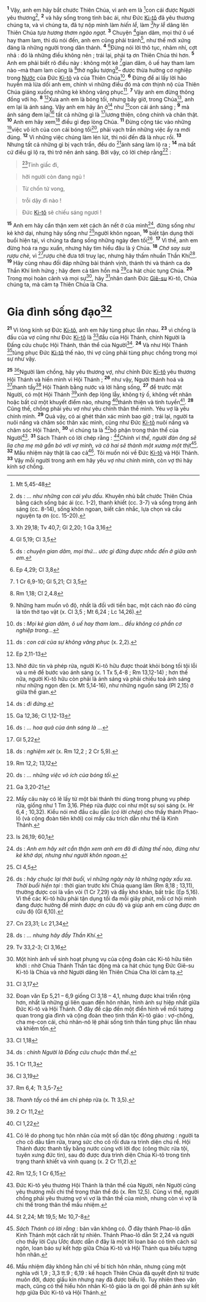 <sup><b>1</b></sup> Vậy, anh em hãy bắt chước Thiên Chúa, vì anh em là [^1@-c365512f-58e1-460b-8b7c-a0fb6824065d]con cái được Người yêu thương[^1-c365512f-58e1-460b-8b7c-a0fb6824065d], <sup><b>2</b></sup> và hãy sống trong tình bác ái, như Đức [Ki-tô]() đã yêu thương chúng ta, và vì chúng ta, đã tự nộp mình làm *hiến lễ,* làm *[^2@-c365512f-58e1-460b-8b7c-a0fb6824065d]hy lễ* dâng lên Thiên Chúa *tựa hương thơm ngào ngạt.* <sup><b>3</b></sup> Chuyện [^3@-c365512f-58e1-460b-8b7c-a0fb6824065d]gian dâm, mọi thứ ô uế hay tham lam, thì dù nói đến, anh em cũng phải tránh[^2-c365512f-58e1-460b-8b7c-a0fb6824065d], như thế mới xứng đáng là những người trong dân thánh. <sup><b>4</b></sup> [^4@-c365512f-58e1-460b-8b7c-a0fb6824065d]Đừng nói lời thô tục, nhảm nhí, cợt nhả : đó là những điều không nên ; trái lại, phải tạ ơn Thiên Chúa thì hơn. <sup><b>5</b></sup> Anh em phải biết rõ điều này : không một kẻ [^5@-c365512f-58e1-460b-8b7c-a0fb6824065d]gian dâm, ô uế hay tham lam nào –mà tham lam cũng là [^6@-c365512f-58e1-460b-8b7c-a0fb6824065d]thờ ngẫu tượng[^3-c365512f-58e1-460b-8b7c-a0fb6824065d]– được thừa hưởng cơ nghiệp trong [Nước]() của Đức [Ki-tô]() và của Thiên Chúa[^4-c365512f-58e1-460b-8b7c-a0fb6824065d]. <sup><b>6</b></sup> Đừng để ai lấy lời hão huyền mà lừa dối anh em, chính vì những điều đó mà cơn thịnh nộ của Thiên Chúa giáng xuống những kẻ không vâng phục[^5-c365512f-58e1-460b-8b7c-a0fb6824065d]. <sup><b>7</b></sup> Vậy anh em đừng thông đồng với họ. <sup><b>8</b></sup> [^7@-c365512f-58e1-460b-8b7c-a0fb6824065d]Xưa anh em là bóng tối, nhưng bây giờ, trong Chúa[^6-c365512f-58e1-460b-8b7c-a0fb6824065d], anh em lại là ánh sáng. Vậy anh em hãy ăn ở[^7-c365512f-58e1-460b-8b7c-a0fb6824065d] như [^8@-c365512f-58e1-460b-8b7c-a0fb6824065d]con cái ánh sáng ; <sup><b>9</b></sup> mà ánh sáng đem lại[^8-c365512f-58e1-460b-8b7c-a0fb6824065d] tất cả những gì là [^9@-c365512f-58e1-460b-8b7c-a0fb6824065d]lương thiện, công chính và chân thật. <sup><b>10</b></sup> Anh em hãy xem[^9-c365512f-58e1-460b-8b7c-a0fb6824065d] điều gì đẹp lòng Chúa. <sup><b>11</b></sup> Đừng cộng tác vào những [^10@-c365512f-58e1-460b-8b7c-a0fb6824065d]việc vô ích của con cái bóng tối[^10-c365512f-58e1-460b-8b7c-a0fb6824065d], phải vạch trần những việc ấy ra mới đúng. <sup><b>12</b></sup> Vì những việc chúng làm lén lút, thì nói đến đã là nhục rồi. <sup><b>13</b></sup> Nhưng tất cả những gì bị vạch trần, đều do [^11@-c365512f-58e1-460b-8b7c-a0fb6824065d]ánh sáng làm lộ ra ; <sup><b>14</b></sup> mà bất cứ điều gì lộ ra, thì trở nên ánh sáng. Bởi vậy, có lời chép rằng[^11-c365512f-58e1-460b-8b7c-a0fb6824065d] :


> [^12@-c365512f-58e1-460b-8b7c-a0fb6824065d]Tỉnh giấc đi,
>


> hỡi người còn đang ngủ !
>


> Từ chốn tử vong,
>


> trỗi dậy đi nào !
>


> Đức [Ki-tô]() sẽ chiếu sáng ngươi !
>

<sup><b>15</b></sup> Anh em hãy cẩn thận xem xét cách ăn nết ở của mình[^12-c365512f-58e1-460b-8b7c-a0fb6824065d], đừng sống như kẻ khờ dại, nhưng hãy sống như [^13@-c365512f-58e1-460b-8b7c-a0fb6824065d]người khôn ngoan, <sup><b>16</b></sup> biết tận dụng thời buổi hiện tại, vì chúng ta đang sống những ngày đen tối[^13-c365512f-58e1-460b-8b7c-a0fb6824065d]. <sup><b>17</b></sup> Vì thế, anh em đừng hoá ra ngu xuẩn, nhưng hãy tìm hiểu đâu là ý Chúa. <sup><b>18</b></sup> *Chớ say sưa rượu chè,* vì [^14@-c365512f-58e1-460b-8b7c-a0fb6824065d]rượu chè đưa tới truỵ lạc, nhưng hãy thấm nhuần Thần Khí[^14-c365512f-58e1-460b-8b7c-a0fb6824065d]. <sup><b>19</b></sup> Hãy cùng nhau đối đáp những bài thánh vịnh, thánh thi và thánh ca do Thần Khí linh hứng ; hãy đem cả tâm hồn mà [^15@-c365512f-58e1-460b-8b7c-a0fb6824065d]ca hát chúc tụng Chúa. <sup><b>20</b></sup> Trong mọi hoàn cảnh và mọi sự[^15-c365512f-58e1-460b-8b7c-a0fb6824065d], hãy [^16@-c365512f-58e1-460b-8b7c-a0fb6824065d]nhân danh Đức [Giê-su]() Ki-tô, Chúa chúng ta, mà cảm tạ Thiên Chúa là Cha.


# Gia đình sống đạo[^16-c365512f-58e1-460b-8b7c-a0fb6824065d]
<sup><b>21</b></sup> Vì lòng kính sợ Đức [Ki-tô](), anh em hãy tùng phục lẫn nhau. <sup><b>23</b></sup> vì chồng là đầu của vợ cũng như Đức [Ki-tô]() là [^18@-c365512f-58e1-460b-8b7c-a0fb6824065d]đầu của Hội Thánh, chính Người là Đấng cứu chuộc Hội Thánh, thân thể của Người[^18-c365512f-58e1-460b-8b7c-a0fb6824065d]. <sup><b>24</b></sup> Và như Hội Thánh [^19@-c365512f-58e1-460b-8b7c-a0fb6824065d]tùng phục Đức [Ki-tô]() thế nào, thì vợ cũng phải tùng phục chồng trong mọi sự như vậy.

<sup><b>25</b></sup> [^20@-c365512f-58e1-460b-8b7c-a0fb6824065d]Người làm chồng, hãy yêu thương vợ, như chính Đức [Ki-tô]() yêu thương Hội Thánh và hiến mình vì Hội Thánh ; <sup><b>26</b></sup> như vậy, Người thánh hoá và [^21@-c365512f-58e1-460b-8b7c-a0fb6824065d]thanh tẩy[^19-c365512f-58e1-460b-8b7c-a0fb6824065d] Hội Thánh bằng nước và lời hằng sống, <sup><b>27</b></sup> để trước mặt Người, có một Hội Thánh [^22@-c365512f-58e1-460b-8b7c-a0fb6824065d]xinh đẹp lộng lẫy, không tỳ ố, không vết nhăn hoặc bất cứ một khuyết điểm nào, nhưng [^23@-c365512f-58e1-460b-8b7c-a0fb6824065d]thánh thiện và tinh tuyền[^20-c365512f-58e1-460b-8b7c-a0fb6824065d]. <sup><b>28</b></sup> Cũng thế, chồng phải yêu vợ như yêu chính thân thể mình. Yêu vợ là yêu chính mình. <sup><b>29</b></sup> Quả vậy, có ai ghét thân xác mình bao giờ ; trái lại, người ta nuôi nấng và chăm sóc thân xác mình, cũng như Đức [Ki-tô]() nuôi nấng và chăm sóc Hội Thánh, <sup><b>30</b></sup> vì chúng ta là [^24@-c365512f-58e1-460b-8b7c-a0fb6824065d]bộ phận trong thân thể của Người[^21-c365512f-58e1-460b-8b7c-a0fb6824065d]. <sup><b>31</b></sup> Sách Thánh có lời chép rằng : *[^25@-c365512f-58e1-460b-8b7c-a0fb6824065d]Chính vì thế, người đàn ông sẽ lìa cha mẹ mà gắn bó với vợ mình, và cả hai sẽ thành một xương một thịt*[^22-c365512f-58e1-460b-8b7c-a0fb6824065d]. <sup><b>32</b></sup> Mầu nhiệm này thật là cao cả[^23-c365512f-58e1-460b-8b7c-a0fb6824065d]. Tôi muốn nói về Đức [Ki-tô]() và Hội Thánh. <sup><b>33</b></sup> Vậy mỗi người trong anh em hãy yêu vợ như chính mình, còn vợ thì hãy kính sợ chồng.

[^1-c365512f-58e1-460b-8b7c-a0fb6824065d]: ds : *... như những con cái yêu dấu*. Khuyên nhủ bắt chước Thiên Chúa bằng cách sống bác ái (cc. 1-2), thanh khiết (cc. 3-7) và sống trong ánh sáng (cc. 8-14), sống khôn ngoan, biết cân nhắc, lựa chọn và cầu nguyện tạ ơn (cc. 15-20).
[^2-c365512f-58e1-460b-8b7c-a0fb6824065d]: ds : *chuyện gian dâm, mọi thứ... ước gì đừng được nhắc đến ở giữa anh em*.
[^3-c365512f-58e1-460b-8b7c-a0fb6824065d]: Những ham muốn vô độ, nhất là đối với tiền bạc, một cách nào đó cũng là tôn thờ tạo vật (x. Cl 3,5 ; Mt 6,24 ; Lc 14,26).
[^4-c365512f-58e1-460b-8b7c-a0fb6824065d]: ds : *Mọi kẻ gian dâm, ô uế hay tham lam... đều không có phần cơ nghiệp trong...*
[^5-c365512f-58e1-460b-8b7c-a0fb6824065d]: ds : *con cái của sự không vâng phục* (x. 2,2).
[^6-c365512f-58e1-460b-8b7c-a0fb6824065d]: Nhờ đức tin và phép rửa, người Ki-tô hữu được thoát khỏi bóng tối tội lỗi và u mê để bước vào ánh sáng (x. 1 Tx 5,4-8 ; Rm 13,12-14) ; hơn thế nữa, người Ki-tô hữu còn phải là ánh sáng và phải chiếu toả ánh sáng như những ngọn đèn (x. Mt 5,14-16), như những nguồn sáng (Pl 2,15) ở giữa thế gian.
[^7-c365512f-58e1-460b-8b7c-a0fb6824065d]: ds : *đi đứng*.
[^8-c365512f-58e1-460b-8b7c-a0fb6824065d]: ds : *... hoa quả của ánh sáng là ...*
[^9-c365512f-58e1-460b-8b7c-a0fb6824065d]: ds : *nghiệm xét* (x. Rm 12,2 ; 2 Cr 5,9).
[^10-c365512f-58e1-460b-8b7c-a0fb6824065d]: ds : *... những việc vô ích của bóng tối*.
[^11-c365512f-58e1-460b-8b7c-a0fb6824065d]: Mấy câu này có lẽ lấy từ một bài thánh thi dùng trong phụng vụ phép rửa, giống như 1 Tm 3,16. Phép rửa được coi như một sự soi sáng (x. Hr 6,4 ; 10,32). Kiểu nói mở đầu câu dẫn (*có lời chép*) cho thấy thánh Phao-lô (và cộng đoàn tiên khởi) coi mấy câu trích dẫn như thể là Kinh Thánh.
[^12-c365512f-58e1-460b-8b7c-a0fb6824065d]: ds : *Anh em hãy xét cẩn thận xem anh em đã đi đứng thế nào, đừng như kẻ khờ dại, nhưng như người khôn ngoan.*
[^13-c365512f-58e1-460b-8b7c-a0fb6824065d]: ds : *hãy chuộc lại thời buổi, vì những ngày này là những ngày xấu xa*. *Thời buổi hiện tại* : thời gian trước khi Chúa quang lâm (Rm 8,18 ; 13,11), thường được coi là vắn vỏi (1 Cr 7,29) và đầy khó khăn, bất trắc (Ep 5,16). Vì thế các Ki-tô hữu phải tận dụng tối đa mỗi giây phút, mỗi cơ hội mình đang được hưởng để mình được ơn cứu độ và giúp anh em cũng được ơn cứu độ (Gl 6,10).
[^14-c365512f-58e1-460b-8b7c-a0fb6824065d]: ds : *... nhưng hãy đầy Thần Khí*.
[^15-c365512f-58e1-460b-8b7c-a0fb6824065d]: Một hình ảnh về sinh hoạt phụng vụ của cộng đoàn các Ki-tô hữu tiên khởi : nhờ Chúa Thánh Thần tác động mà ca hát chúc tụng Đức Giê-su Ki-tô là Chúa và nhờ Người dâng lên Thiên Chúa Cha lời cảm tạ.
[^16-c365512f-58e1-460b-8b7c-a0fb6824065d]: Đoạn văn Ep 5,21 – 6,9 giống Cl 3,18 – 4,1, nhưng được khai triển rộng hơn, nhất là những gì liên quan đến hôn nhân, hình ảnh sự hiệp nhất giữa Đức Ki-tô và Hội Thánh. Ở đây đề cập đến một điển hình về mối tương quan trong gia đình và cộng đoàn theo tinh thần Ki-tô giáo : vợ-chồng, cha mẹ-con cái, chủ nhân-nô lệ phải sống tinh thần tùng phục lẫn nhau và khiêm tốn.
[^18-c365512f-58e1-460b-8b7c-a0fb6824065d]: ds : *chính Người là Đấng cứu chuộc thân thể*.
[^19-c365512f-58e1-460b-8b7c-a0fb6824065d]: *Thanh tẩy* có thể ám chỉ phép rửa (x. Tt 3,5).
[^20-c365512f-58e1-460b-8b7c-a0fb6824065d]: Có lẽ do phong tục hôn nhân của một số dân tộc đông phương : người ta cho cô dâu tắm rửa, trang sức cho cô rồi đưa ra trình diện chú rể. Hội Thánh được thanh tẩy bằng nước cùng với lời đọc (công thức rửa tội, tuyên xưng đức tin), sau đó được đưa trình diện Chúa Ki-tô trong tình trạng thanh khiết và vinh quang (x. 2 Cr 11,2).
[^21-c365512f-58e1-460b-8b7c-a0fb6824065d]: Đức Ki-tô yêu thương Hội Thánh là thân thể của Người, nên Người cũng yêu thương mỗi chi thể trong thân thể đó (x. Rm 12,5). Cũng vì thế, người chồng phải yêu thương vợ vì vợ là thân thể của mình, nhưng còn vì vợ là chi thể trong thân thể mầu nhiệm.
[^22-c365512f-58e1-460b-8b7c-a0fb6824065d]: *Sách Thánh có lời rằng* : bản văn không có. Ở đây thánh Phao-lô dẫn Kinh Thánh một cách rất tự nhiên. Thánh Phao-lô dẫn St 2,24 và người cho thấy lời Cựu Ước được dẫn ở đây là một lời loan báo có tính cách sứ ngôn, loan báo sự kết hợp giữa Chúa Ki-tô và Hội Thánh qua biểu tượng hôn nhân.
[^23-c365512f-58e1-460b-8b7c-a0fb6824065d]: Mầu nhiệm đây không hẳn chỉ về bí tích hôn nhân, nhưng cùng một nghĩa với 1,9 ; 3,3 tt.9 ; 6,19 : kế hoạch Thiên Chúa đã quyết định từ trước muôn đời, được giấu kín nhưng nay đã được biểu lộ. Tuy nhiên theo văn mạch, cũng có thể hiểu hôn nhân Ki-tô giáo là ơn gọi để phản ánh sự kết hợp giữa Đức Ki-tô và Hội Thánh.
[^1@-c365512f-58e1-460b-8b7c-a0fb6824065d]: Mt 5,45-48
[^2@-c365512f-58e1-460b-8b7c-a0fb6824065d]: Xh 29,18; Tv 40,7; Gl 2,20; 1 Ga 3,16
[^3@-c365512f-58e1-460b-8b7c-a0fb6824065d]: Gl 5,19; Cl 3,5
[^4@-c365512f-58e1-460b-8b7c-a0fb6824065d]: Ep 4,29; Cl 3,8
[^5@-c365512f-58e1-460b-8b7c-a0fb6824065d]: 1 Cr 6,9-10; Gl 5,21; Cl 3,5
[^6@-c365512f-58e1-460b-8b7c-a0fb6824065d]: Rm 1,18; Cl 2,4.8
[^7@-c365512f-58e1-460b-8b7c-a0fb6824065d]: Ep 2,11-13
[^8@-c365512f-58e1-460b-8b7c-a0fb6824065d]: Ga 12,36; Cl 1,12-13
[^9@-c365512f-58e1-460b-8b7c-a0fb6824065d]: Gl 5,22
[^10@-c365512f-58e1-460b-8b7c-a0fb6824065d]: Rm 12,2; 13,12
[^11@-c365512f-58e1-460b-8b7c-a0fb6824065d]: Ga 3,20-21
[^12@-c365512f-58e1-460b-8b7c-a0fb6824065d]: Is 26,19; 60,1
[^13@-c365512f-58e1-460b-8b7c-a0fb6824065d]: Cl 4,5
[^14@-c365512f-58e1-460b-8b7c-a0fb6824065d]: Cn 23,31; Lc 21,34
[^15@-c365512f-58e1-460b-8b7c-a0fb6824065d]: Tv 33,2-3; Cl 3,16
[^16@-c365512f-58e1-460b-8b7c-a0fb6824065d]: Cl 3,17
[^18@-c365512f-58e1-460b-8b7c-a0fb6824065d]: Cl 1,18
[^19@-c365512f-58e1-460b-8b7c-a0fb6824065d]: 1 Cr 11,3
[^20@-c365512f-58e1-460b-8b7c-a0fb6824065d]: Cl 3,19
[^21@-c365512f-58e1-460b-8b7c-a0fb6824065d]: Rm 6,4; Tt 3,5-7
[^22@-c365512f-58e1-460b-8b7c-a0fb6824065d]: 2 Cr 11,2
[^23@-c365512f-58e1-460b-8b7c-a0fb6824065d]: Cl 1,22
[^24@-c365512f-58e1-460b-8b7c-a0fb6824065d]: Rm 12,5; 1 Cr 6,15
[^25@-c365512f-58e1-460b-8b7c-a0fb6824065d]: St 2,24; Mt 19,5; Mc 10,7-8